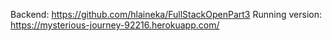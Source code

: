 Backend: https://github.com/hlaineka/FullStackOpenPart3
Running version: https://mysterious-journey-92216.herokuapp.com/
